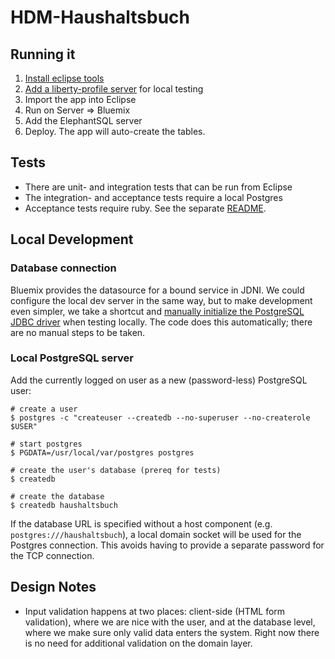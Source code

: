 # HDM-Haushaltsbuch

## Running it

1. [Install eclipse tools](https://developer.ibm.com/wasdev/getstarted/)
1. [Add a liberty-profile server](https://developer.ibm.com/wasdev/docs/developing-applications-wdt-liberty-profile/) for local testing
1. Import the app into Eclipse
1. Run on Server => Bluemix
1. Add the ElephantSQL server
1. Deploy. The app will auto-create the tables.

## Tests

* There are unit- and integration tests that can be run from Eclipse
* The integration- and acceptance tests require a local Postgres
* Acceptance tests require ruby. See the separate [README](test/test/acceptance/README.markdown).

## Local Development

### Database connection

Bluemix provides the datasource for a bound service in JDNI. We could configure the local dev server in the same way, but to make development even simpler, we take a shortcut and [manually initialize the PostgreSQL JDBC driver](https://jdbc.postgresql.org/documentation/94/use.html) when testing locally. The code does this automatically; there are no manual steps to be taken.

### Local PostgreSQL server

Add the currently logged on user as a new (password-less) PostgreSQL user:

  ```
  # create a user
  $ postgres -c "createuser --createdb --no-superuser --no-createrole $USER"

  # start postgres
  $ PGDATA=/usr/local/var/postgres postgres

  # create the user's database (prereq for tests)
  $ createdb

  # create the database
  $ createdb haushaltsbuch
  ```

If the database URL is specified without a host component (e.g. `postgres:///haushaltsbuch`), a local domain socket will be used for the Postgres connection. This avoids having to provide a separate password for the TCP connection.

## Design Notes

* Input validation happens at two places: client-side (HTML form validation), where we are nice with the user, and at the database level, where we make sure only valid data enters the system. Right now there is no need for additional validation on the domain layer.

